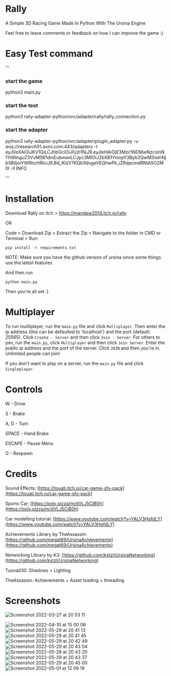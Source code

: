 # Rally

A Simple 3D Racing Game Made In Python With The Ursina Engine

Feel free to leave comments or feedback on how I can improve the game :)

# Easy Test command
'''
### start the game
python3 main.py 

### start the test
python3 rally-adapter-python/src/adapter/rally/rally_connection.py

### start the adapter
  python3 rally-adapter-python/src/adapter/plugin_adapter.py -u wss://research01.axini.com:443/adapters -t eyJ0eXAiOiJKV1QiLCJhbGciOiJIUzI1NiJ9.eyJleHAiOjE3Mzc1NDMwNzcsInN1YiI6InguZ3VvM0B1dmEubmwiLCJpc3MiOiJ2bXB1YmxpY3Byb2QwMSIsInNjb3BlIjoiYWRhcHRlciJ9.Bd_KIzV7KQb1IdvgeVEQhwPk_iZRdpcmdRNlA5O2M0I -ll INFO

'''

# Installation

Download Rally on itch > https://mandaw2014.itch.io/rally

OR

Code > Download Zip > Extract the Zip > Navigate to the folder in CMD or Terminal > Run:

```
pip install -r requirements.txt
```

NOTE: Make sure you have the github version of ursina since some things use the latest features

And then run

```
python main.py
```

Then you're all set :)

# Multiplayer

To run multiplayer, run the `main.py` file and click `Multiplayer`. Then enter the ip address (this can be defaulted to 'localhost') and the port (default: 25565). Click `Create - Server` and then click `Join - Server`.
For others to join, run the `main.py`, click `Multiplayer` and then click `Join Server`. Enter the public ip address and the port of the server. Click `JOIN` and then you're in. Unlimited people can join!

If you don't want to play on a server, run the `main.py` file and click `Singleplayer`.

# Controls

W - Drive

S - Brake

A, D - Turn

SPACE - Hand Brake

ESCAPE - Pause Menu

G - Respawn

# Credits

Sound Effects: [https://touati.itch.io/car-game-sfx-pack](https://touati.itch.io/car-game-sfx-pack)

Sports Car: [https://poly.pizza/m/dVLJ5CjB0h](https://poly.pizza/m/dVLJ5CjB0h)

Car modelling tutorial: [https://www.youtube.com/watch?v=YALV3HqfdLY](https://www.youtube.com/watch?v=YALV3HqfdLY)

Achievements Library by TheAssassin: [https://github.com/megat69/UrsinaAchievements](https://github.com/megat69/UrsinaAchievements)

Networking Library by K3: [https://github.com/kstzl/UrsinaNetworking](https://github.com/kstzl/UrsinaNetworking)


Tusnad30: Shadows + Lighting

TheAssassin: Achievements + Asset loading + threading

# Screenshots

![Screenshot 2022-03-27 at 20 53 11](https://user-images.githubusercontent.com/77012627/160865486-3f2768f4-1114-4e30-a67e-8ece0143489b.png)

![Screenshot 2022-04-10 at 15 00 06](https://user-images.githubusercontent.com/77012627/166142978-03cb0fdb-0c18-4ef9-b1f7-52f02b168979.png)
![Screenshot 2022-05-29 at 20 41 13](https://user-images.githubusercontent.com/77012627/171954927-e3cbe1b2-c9bb-435b-8ba1-1892d950117d.png)
![Screenshot 2022-05-29 at 20 41 45](https://user-images.githubusercontent.com/77012627/171954935-5c1583dc-fdc6-4efe-9679-dcc5339fae6a.png)
![Screenshot 2022-05-29 at 20 42 49](https://user-images.githubusercontent.com/77012627/171954939-cf1ce2b7-667a-4b50-a667-1e7c555c5114.png)
![Screenshot 2022-05-29 at 20 43 04](https://user-images.githubusercontent.com/77012627/171954944-8e167f60-7a02-48ac-80c6-2fb5dd75464a.png)
![Screenshot 2022-05-29 at 20 43 20](https://user-images.githubusercontent.com/77012627/171954948-d1d47052-8124-4b12-bff0-456fe3f83d09.png)
![Screenshot 2022-05-29 at 20 43 37](https://user-images.githubusercontent.com/77012627/171954952-5722991d-8311-4710-ba92-05adda5278c5.png)
![Screenshot 2022-05-29 at 20 45 00](https://user-images.githubusercontent.com/77012627/171954957-e16a9d46-4037-4813-927d-8312bc027570.png)
![Screenshot 2022-05-01 at 12 09 19](https://user-images.githubusercontent.com/77012627/171955011-375b7513-2efd-4a1d-8f01-c51899610632.png)
